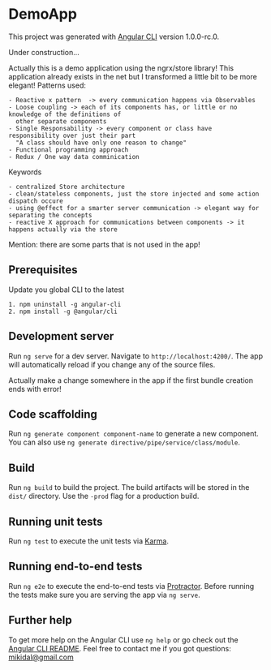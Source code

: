 # DemoApp

This project was generated with [Angular CLI](https://github.com/angular/angular-cli) version 1.0.0-rc.0.

Under construction...

Actually this is a demo application using the ngrx/store library! 
This application already exists in the net but I transformed a little bit to be more elegant!
Patterns used:

    - Reactive x pattern  -> every communication happens via Observables
    - Loose coupling -> each of its components has, or little or no knowledge of the definitions of
      other separate components
    - Single Responsability -> every component or class have responsibility over just their part 
      "A class should have only one reason to change"
    - Functional programming approach
    - Redux / One way data comminication
    
Keywords

    - centralized Store architecture 
    - clean/stateless components, just the store injected and some action dispatch occure
    - using @effect for a smarter server communication -> elegant way for separating the concepts
    - reactive X approach for communications between components -> it happens actually via the store    

Mention: there are some parts that is not used in the app!

## Prerequisites
Update you global CLI to the latest

    1. npm uninstall -g angular-cli
    2. npm install -g @angular/cli

## Development server
Run `ng serve` for a dev server. Navigate to `http://localhost:4200/`. The app will automatically reload if you change any of the source files.

 Actually make a change somewhere in the app if the first bundle creation ends with error!
## Code scaffolding

Run `ng generate component component-name` to generate a new component. You can also use `ng generate directive/pipe/service/class/module`.

## Build

Run `ng build` to build the project. The build artifacts will be stored in the `dist/` directory. Use the `-prod` flag for a production build.

## Running unit tests

Run `ng test` to execute the unit tests via [Karma](https://karma-runner.github.io).

## Running end-to-end tests

Run `ng e2e` to execute the end-to-end tests via [Protractor](http://www.protractortest.org/).
Before running the tests make sure you are serving the app via `ng serve`.

## Further help

To get more help on the Angular CLI use `ng help` or go check out the [Angular CLI README](https://github.com/angular/angular-cli/blob/master/README.md).
Feel free to contact me if you got questions: mikidal@gmail.com 
